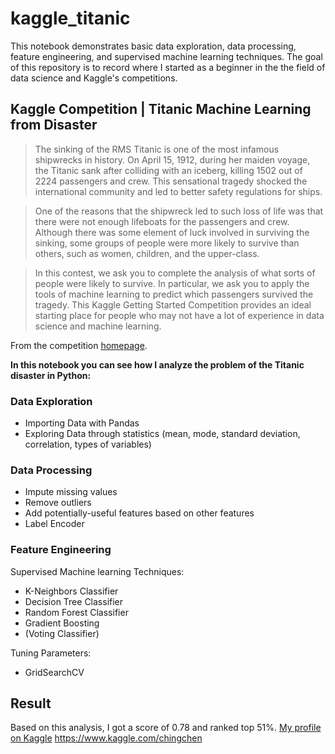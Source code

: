 # kaggle_titanic
This notebook demonstrates basic data exploration, data processing, feature engineering, and supervised machine learning techniques.
The goal of this repository is to record where I started as a beginner in the the field of data science and Kaggle's competitions.

## Kaggle Competition | Titanic Machine Learning from Disaster

> The sinking of the RMS Titanic is one of the most infamous shipwrecks in history. On April 15, 1912, during her maiden voyage, the Titanic sank after colliding with an iceberg, killing 1502 out of 2224 passengers and crew. This sensational tragedy shocked the international community and led to better safety regulations for ships.

> One of the reasons that the shipwreck led to such loss of life was that there were not enough lifeboats for the passengers and crew. Although there was some element of luck involved in surviving the sinking, some groups of people were more likely to survive than others, such as women, children, and the upper-class.

> In this contest, we ask you to complete the analysis of what sorts of people were likely to survive. In particular, we ask you to apply the tools of machine learning to predict which passengers survived the tragedy.
This Kaggle Getting Started Competition provides an ideal starting place for people who may not have a lot of experience in data science and machine learning.

From the competition [homepage](https://www.kaggle.com/c/titanic).

**In this notebook you can see how I analyze the problem of the Titanic disaster in Python:**

### Data Exploration 
* Importing Data with Pandas
* Exploring Data through statistics (mean, mode, standard deviation, correlation, types of variables) 

### Data Processing 
* Impute missing values
* Remove outliers 
* Add potentially-useful features based on other features 
* Label Encoder

### Feature Engineering 
Supervised Machine learning Techniques:
* K-Neighbors Classifier
* Decision Tree Classifier
* Random Forest Classifier
* Gradient Boosting 
* (Voting Classifier)

Tuning Parameters:
* GridSearchCV

## Result 
Based on this analysis, I got a score of 0.78 and ranked top 51%. 
[My profile on Kaggle](https://www.kaggle.com/chingchen)
https://www.kaggle.com/chingchen
